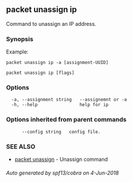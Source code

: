 ## packet unassign ip

Command to unassign an IP address.

### Synopsis

Example:

	packet unassign ip -a [assignment-UUID]
	

```
packet unassign ip [flags]
```

### Options

```
  -a, --assignment string   --assignemnt or -a
  -h, --help                help for ip
```

### Options inherited from parent commands

```
      --config string   config file.
```

### SEE ALSO

* [packet unassign](packet_unassign.md)	 - Unassign command

###### Auto generated by spf13/cobra on 4-Jun-2018
